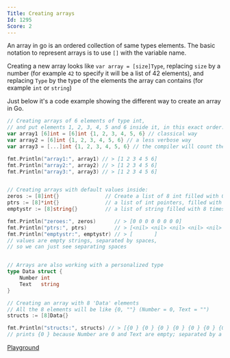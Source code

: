 ```yaml
---
Title: Creating arrays
Id: 1295
Score: 2
---
```

An array in go is an ordered collection of same types elements.
The basic notation to represent arrays is to use `[]` with the variable name.

Creating a new array looks like `var array = [size]Type`, replacing `size` by a number (for example `42` to specify it will be a list of 42 elements), and replacing `Type` by the type of the elements the array can contains (for example `int` or `string`)

Just below it's a code example showing the different way to create an array in Go.

```go
// Creating arrays of 6 elements of type int,
// and put elements 1, 2, 3, 4, 5 and 6 inside it, in this exact order:
var array1 [6]int = [6]int {1, 2, 3, 4, 5, 6} // classical way
var array2 = [6]int {1, 2, 3, 4, 5, 6} // a less verbose way
var array3 = [...]int {1, 2, 3, 4, 5, 6} // the compiler will count the array elements by itself

fmt.Println("array1:", array1) // > [1 2 3 4 5 6]
fmt.Println("array2:", array2) // > [1 2 3 4 5 6]
fmt.Println("array3:", array3) // > [1 2 3 4 5 6]


// Creating arrays with default values inside:
zeros := [8]int{}               // Create a list of 8 int filled with 0
ptrs := [8]*int{}               // a list of int pointers, filled with 8 nil references ( <nil> )
emptystr := [8]string{}         // a list of string filled with 8 times ""

fmt.Println("zeroes:", zeros)      // > [0 0 0 0 0 0 0 0]
fmt.Println("ptrs:", ptrs)         // > [<nil> <nil> <nil> <nil> <nil> <nil> <nil> <nil>]
fmt.Println("emptystr:", emptystr) // > [       ]
// values are empty strings, separated by spaces,
// so we can just see separating spaces


// Arrays are also working with a personalized type
type Data struct {
    Number int
    Text   string
}

// Creating an array with 8 'Data' elements
// All the 8 elements will be like {0, ""} (Number = 0, Text = "")
structs := [8]Data{}

fmt.Println("structs:", structs) // > [{0 } {0 } {0 } {0 } {0 } {0 } {0 } {0 }]
// prints {0 } because Number are 0 and Text are empty; separated by a space
```

[Playground](https://play.golang.org/p/7oPdlN8xt8)

